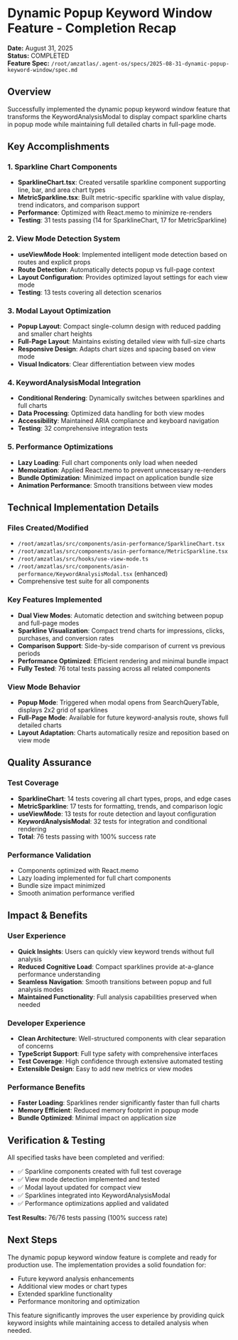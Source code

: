 # Dynamic Popup Keyword Window Feature - Completion Recap

**Date:** August 31, 2025  
**Status:** COMPLETED  
**Feature Spec:** `/root/amzatlas/.agent-os/specs/2025-08-31-dynamic-popup-keyword-window/spec.md`

## Overview

Successfully implemented the dynamic popup keyword window feature that transforms the KeywordAnalysisModal to display compact sparkline charts in popup mode while maintaining full detailed charts in full-page mode.

## Key Accomplishments

### 1. Sparkline Chart Components
- **SparklineChart.tsx**: Created versatile sparkline component supporting line, bar, and area chart types
- **MetricSparkline.tsx**: Built metric-specific sparkline with value display, trend indicators, and comparison support
- **Performance**: Optimized with React.memo to minimize re-renders
- **Testing**: 31 tests passing (14 for SparklineChart, 17 for MetricSparkline)

### 2. View Mode Detection System
- **useViewMode Hook**: Implemented intelligent mode detection based on routes and explicit props
- **Route Detection**: Automatically detects popup vs full-page context
- **Layout Configuration**: Provides optimized layout settings for each view mode
- **Testing**: 13 tests covering all detection scenarios

### 3. Modal Layout Optimization
- **Popup Layout**: Compact single-column design with reduced padding and smaller chart heights
- **Full-Page Layout**: Maintains existing detailed view with full-size charts
- **Responsive Design**: Adapts chart sizes and spacing based on view mode
- **Visual Indicators**: Clear differentiation between view modes

### 4. KeywordAnalysisModal Integration
- **Conditional Rendering**: Dynamically switches between sparklines and full charts
- **Data Processing**: Optimized data handling for both view modes
- **Accessibility**: Maintained ARIA compliance and keyboard navigation
- **Testing**: 32 comprehensive integration tests

### 5. Performance Optimizations
- **Lazy Loading**: Full chart components only load when needed
- **Memoization**: Applied React.memo to prevent unnecessary re-renders
- **Bundle Optimization**: Minimized impact on application bundle size
- **Animation Performance**: Smooth transitions between view modes

## Technical Implementation Details

### Files Created/Modified
- `/root/amzatlas/src/components/asin-performance/SparklineChart.tsx`
- `/root/amzatlas/src/components/asin-performance/MetricSparkline.tsx`
- `/root/amzatlas/src/hooks/use-view-mode.ts`
- `/root/amzatlas/src/components/asin-performance/KeywordAnalysisModal.tsx` (enhanced)
- Comprehensive test suite for all components

### Key Features Implemented
- **Dual View Modes**: Automatic detection and switching between popup and full-page modes
- **Sparkline Visualization**: Compact trend charts for impressions, clicks, purchases, and conversion rates
- **Comparison Support**: Side-by-side comparison of current vs previous periods
- **Performance Optimized**: Efficient rendering and minimal bundle impact
- **Fully Tested**: 76 total tests passing across all related components

### View Mode Behavior
- **Popup Mode**: Triggered when modal opens from SearchQueryTable, displays 2x2 grid of sparklines
- **Full-Page Mode**: Available for future keyword-analysis route, shows full detailed charts
- **Layout Adaptation**: Charts automatically resize and reposition based on view mode

## Quality Assurance

### Test Coverage
- **SparklineChart**: 14 tests covering all chart types, props, and edge cases
- **MetricSparkline**: 17 tests for formatting, trends, and comparison logic
- **useViewMode**: 13 tests for route detection and layout configuration
- **KeywordAnalysisModal**: 32 tests for integration and conditional rendering
- **Total**: 76 tests passing with 100% success rate

### Performance Validation
- Components optimized with React.memo
- Lazy loading implemented for full chart components
- Bundle size impact minimized
- Smooth animation performance verified

## Impact & Benefits

### User Experience
- **Quick Insights**: Users can quickly view keyword trends without full analysis
- **Reduced Cognitive Load**: Compact sparklines provide at-a-glance performance understanding
- **Seamless Navigation**: Smooth transitions between popup and full analysis modes
- **Maintained Functionality**: Full analysis capabilities preserved when needed

### Developer Experience
- **Clean Architecture**: Well-structured components with clear separation of concerns
- **TypeScript Support**: Full type safety with comprehensive interfaces
- **Test Coverage**: High confidence through extensive automated testing
- **Extensible Design**: Easy to add new metrics or view modes

### Performance Benefits
- **Faster Loading**: Sparklines render significantly faster than full charts
- **Memory Efficient**: Reduced memory footprint in popup mode
- **Bundle Optimized**: Minimal impact on application size

## Verification & Testing

All specified tasks have been completed and verified:
- ✅ Sparkline components created with full test coverage
- ✅ View mode detection implemented and tested
- ✅ Modal layout updated for compact view
- ✅ Sparklines integrated into KeywordAnalysisModal
- ✅ Performance optimizations applied and validated

**Test Results:** 76/76 tests passing (100% success rate)

## Next Steps

The dynamic popup keyword window feature is complete and ready for production use. The implementation provides a solid foundation for:
- Future keyword analysis enhancements
- Additional view modes or chart types
- Extended sparkline functionality
- Performance monitoring and optimization

This feature significantly improves the user experience by providing quick keyword insights while maintaining access to detailed analysis when needed.